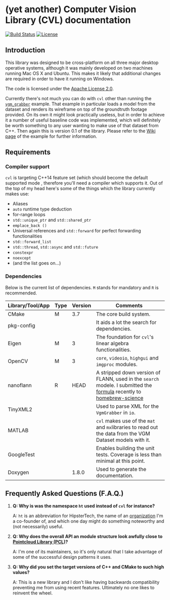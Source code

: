 # (yet another) Computer Vision Library (CVL) documentation

[![Build Status](https://travis-ci.org/SergioRAgostinho/cvl.svg?branch=master)](https://travis-ci.org/SergioRAgostinho/cvl) [![License](https://img.shields.io/badge/License-Apache%202.0-blue.svg)](https://opensource.org/licenses/Apache-2.0)

## Introduction

This library was designed to be cross-platform on all three major desktop operative systems, although it was mainly developed on two machines running Mac OS X and Ubuntu. This makes it likely that additional changes are required in order to have it running on Windows.

The code is licensed under the [Apache License 2.0](https://tldrlegal.com/license/apache-license-2.0-(apache-2.0)).

Currently there's not much you can do with `cvl` other than running the [`vgm_grabber`](https://github.com/SergioRAgostinho/cvl/blob/master/examples/vgm_grabber/vgm_grabber.cpp) example. That example in particular loads a model from the dataset and renders its wireframe on top of the groundtruth footage provided. On its own it might look practically useless, but in order to achieve it a number of useful baseline code was implemented, which will definitely be worth something to any user wanting to make use of that dataset from C++. Then again this is version 0.1 of the library. Please refer to the [Wiki page](https://github.com/SergioRAgostinho/cvl/wiki/Running-the-vgm_grabber-example) of the example for further information.

## Requirements

### Compiler support

`cvl` is targeting C++14 feature set (which should become the default supported mode , therefore you'll need a compiler which supports it. Out of the top of my head here's some of the things which the library currently makes use:
-	Aliases
-	`auto` runtime type deduction
-	for-range loops
-	`std::unique_ptr` and `std::shared_ptr`
-	`emplace_back ()`
-	Universal references and `std::forward` for perfect forwarding functionalities
-	`std::forward_list`
-	`std::thread`, `std::async` and `std::future`
-	`constexpr`
-	`noexcept`
-	(and the list goes on...)

### Dependencies

Below is the current list of dependencies. `M` stands for mandatory and `R` is recommended.


| Library/Tool/App | Type | Version | Comments |
|------------------|------|---------|----------|
| CMake			   | M    | 3.7     | The core build system. |
| pkg-config	   |      |         | It aids a lot the search for dependencies. |
| Eigen	   		   | M    | 3       | The foundation for `cvl`'s linear algebra functionalities. |
| OpenCV   		   | M    | 3       | `core`, `videoio`, `highgui` and `imgproc` modules. |
| nanoflann		   | R    | HEAD    | A stripped down version of FLANN, used in the `search` modele. I submitted the [formula](https://github.com/Homebrew/homebrew-science/pull/6139) recently to [homebrew-science](https://github.com/Homebrew/homebrew-science)|
| TinyXML2		   |      | 	    | Used to parse XML for the `VgmGrabber` in `io`. |
| MATLAB		   |      | 	    | `cvl` makes use of the `mat` and `mx`libraries to read out the data from the VGM Dataset models with it. |
| GoogleTest	   |      | 	    | Enables building the unit tests. Coverage is less than minimal at this point. |
| Doxygen	   	   |      | 1.8.0   | Used to generate the documentation. |


## Frequently Asked Questions (F.A.Q.)

1. 	**Q: Why is was the namespace `ht` used instead of `cvl` for instance?**

	A: `ht` is an abbreviation for HipsterTech, the name of an [organization](https://github.com/HipsterTech) I'm a co-founder of, and which one day might do something noteworthy and (not necessarily) useful.

2. 	**Q: Why does the overall API an module structure look awfully close to [Pointcloud Library (PCL)](https://github.com/PointCloudLibrary/pcl)?**

	A: I'm one of its maintainers, so it's only natural that I take advantage of some of the successful design patterns it uses.

3. 	**Q: Why did you set the target versions of C++ and CMake to such high values?**

	A: This is a new library and I don't like having backwards compatibility preventing me from using recent features. Ultimately no one likes to reinvent the wheel.
